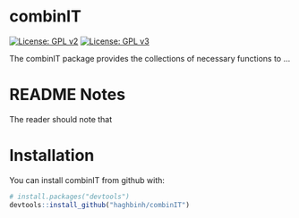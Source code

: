 

<!-- README.md is generated from README.Rmd. Please edit that file -->

# combinIT
[![License: GPL v2](https://img.shields.io/badge/License-GPL%20v2-blue.svg)](https://www.gnu.org/licenses/old-licenses/gpl-2.0.en.html)
[![License: GPL v3](https://img.shields.io/badge/License-GPLv3-blue.svg)](https://www.gnu.org/licenses/gpl-3.0)


The combinIT package provides the collections of necessary functions to ...

# README Notes

The reader should note that


# Installation

You can install combinIT from github with:

``` r
# install.packages("devtools")
devtools::install_github("haghbinh/combinIT")
```

